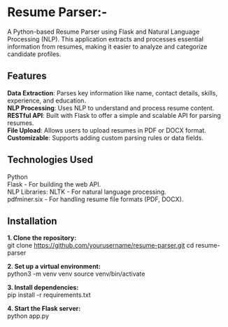 **<h1>Resume Parser:-</h1>**
A Python-based Resume Parser using Flask and Natural Language Processing (NLP). This application extracts and processes essential information from resumes, making it easier to analyze and categorize candidate profiles.

**<h2>Features</h2>**
**Data Extraction**: Parses key information like name, contact details, skills, experience, and education.<br>
**NLP Processing**: Uses NLP to understand and process resume content.<br>
**RESTful API**: Built with Flask to offer a simple and scalable API for parsing resumes.<br>
**File Upload**: Allows users to upload resumes in PDF or DOCX format.<br>
**Customizable**: Supports adding custom parsing rules or data fields.<br>

**<h2>Technologies Used</h2>**
Python<br>
Flask - For building the web API.<br>
NLP Libraries: NLTK - For natural language processing. <br>
pdfminer.six - For handling resume file formats (PDF, DOCX).

**<h2>Installation</h2>**
**1. Clone the repository:**<br>
  git clone https://github.com/yourusername/resume-parser.git
  cd resume-parser

**2. Set up a virtual environment:**<br>
  python3 -m venv venv
  source venv/bin/activate

**3. Install dependencies:**<br>
  pip install -r requirements.txt

**4. Start the Flask server:**<br>
  python app.py



